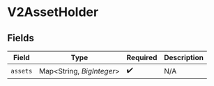 # V2AssetHolder


## Fields

| Field                     | Type                      | Required                  | Description               |
| ------------------------- | ------------------------- | ------------------------- | ------------------------- |
| `assets`                  | Map<String, *BigInteger*> | :heavy_check_mark:        | N/A                       |